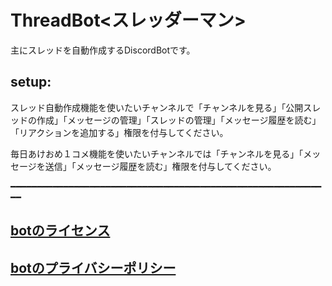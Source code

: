 # ThreadBot<スレッダーマン> 

主にスレッドを自動作成するDiscordBotです。

## **setup**:
スレッド自動作成機能を使いたいチャンネルで「チャンネルを見る」「公開スレッドの作成」「メッセージの管理」「スレッドの管理」「メッセージ履歴を読む」「リアクションを追加する」権限を付与してください。

毎日あけおめ１コメ機能を使いたいチャンネルでは「チャンネルを見る」「メッセージを送信」「メッセージ履歴を読む」権限を付与してください。

━━━━━━━━━━━━━━━━━━━━━━━━━━━━━━━━━━━━━━━━━━━━━━━━━━━━━━━━━━━━━

## **[botのライセンス](https://tontonpaa.github.io/license/)**

## **[botのプライバシーポリシー](https://tontonpaa.github.io/privacy-policy/)**